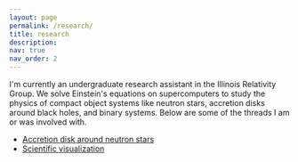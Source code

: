 ```yaml
---
layout: page
permalink: /research/
title: research
description: 
nav: true
nav_order: 2
---
```


I'm currently an undergraduate research assistant in the Illinois Relativity Group. We solve Einstein's equations on supercomputers to study the physics of compact object systems like neutron stars, accretion disks around black holes, and binary systems. Below are some of the threads I am or was involved with.
- [Accretion disk around neutron stars](../NR_nst)
- [Scientific visualization](../NR_scivis)



